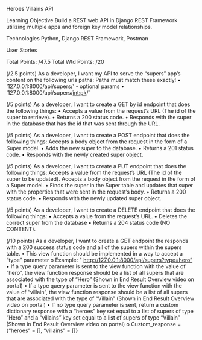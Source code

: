 Heroes Villains API

Learning Objective
Build a REST web API in Django REST Framework utilizing multiple apps and foreign key model relationships.


Technologies
Python, Django REST Framework, Postman

User Stories

Total Points: /47.5
Total Wtd Points: /20

<!-- (/5 points): As a developer, I want to make good, consistent commits.  -->

<!-- (/2.5 points) As a developer, I want to create a SuperType model in a “super_types” app. -->
<!-- Property names must be in snake_case and match the following exactly! -->
<!-- •	type – CharField -->

<!-- (/5 points) As a developer, I want to register the SuperType model with the admin site so I can:
1.	Register a new super user (python manage.py createsuperuser)
2.	Visit the admin site
3.	Seed two values (“Hero” and “Villain”) into the “super_type” table -->

<!-- (/2.5 points) As a developer, I want to create a Super model in a “supers” app.
Property names must be in snake_case and match the following exactly!
•	name - CharField
•	alter_ego  - CharField
•	primary_ability - CharField
•	secondary_ability – CharField
•	catchphrase – CharField
•	super_type – ForeignKey -->

(/2.5 points) As a developer, I want my API to serve the “supers” app’s content on the following urls paths:
Paths must match these exactly!
•	‘127.0.0.1:8000/api/supers/' - optional params
•	‘127.0.0.1:8000/api/supers/<int:pk>/’

(/5 points) As a developer, I want to create a GET by id endpoint that does the following things:
•	Accepts a value from the request’s URL (The id of the super to retrieve).
•	Returns a 200 status code.
•	Responds with the super in the database that has the id that was sent through the URL.

(/5 points) As a developer, I want to create a POST endpoint that does the following things:
Accepts a body object from the request in the form of a Super model.
•	Adds the new super to the database.
•	Returns a 201 status code.
•	Responds with the newly created super object.

(/5 points) As a developer, I want to create a PUT endpoint that does the following things:
Accepts a value from the request’s URL (The id of the super to be updated).
Accepts a body object from the request in the form of a Super model.
•	Finds the super in the Super table and updates that super with the properties that were sent in the request’s body.
•	Returns a 200 status code.
•	Responds with the newly updated super object.

(/5 points) As a developer, I want to create a DELETE endpoint that does the following things:
•	Accepts a value from the request’s URL.
•	Deletes the correct super from the database
•	Returns a 204 status code (NO CONTENT).

(/10 points) As a developer, I want to create a GET endpoint the responds with a 200 success status code and all of the supers within the supers table.
•	This view function should be implemented in a way to accept a “type” parameter
o	Example: " http://127.0.0.1:8000/api/supers?type=hero”
•	If a type query parameter is sent to the view function with the value of “hero”, the view function response should be a list of all supers that are associated with the type of “Hero” (Shown in End Result Overview video on portal)
•	If a type query parameter is sent to the view function with the value of “villain”, the view function response should be a list of all supers that are associated with the type of “Villain” (Shown in End Result Overview video on portal)
•	If no type query parameter is sent, return a custom dictionary response with a “heroes” key set equal to a list of supers of type “Hero” and a “villains” key set equal to a list of supers of type “Villain” (Shown in End Result Overview video on portal)
o	Custom_response = {“heroes” = [], “villains” = []}



